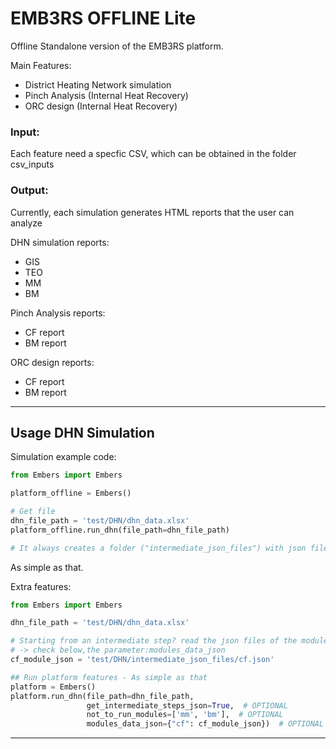 # EMB3RS OFFLINE Lite 

Offline Standalone version of the EMB3RS platform. 

Main Features:
  - District Heating Network simulation 
  - Pinch Analysis (Internal Heat Recovery)
  - ORC design (Internal Heat Recovery)

### Input: 

Each feature need a specfic CSV, which can be obtained in the folder csv_inputs

### Output:

Currently, each simulation generates HTML reports that the user can analyze

DHN simulation reports:
  - GIS  
  - TEO
  - MM 
  - BM 
  
Pinch Analysis reports:
  - CF report
  - BM report

ORC design reports:
  - CF report
  - BM report


---

## Usage DHN Simulation

Simulation example code:

```python
from Embers import Embers

platform_offline = Embers()

# Get file
dhn_file_path = 'test/DHN/dhn_data.xlsx'
platform_offline.run_dhn(file_path=dhn_file_path)

# It always creates a folder ("intermediate_json_files") with json files of each module, and an output folder ("output") with the reports of each module

```
As simple as that.

Extra features:
```python
from Embers import Embers

dhn_file_path = 'test/DHN/dhn_data.xlsx'

# Starting from an intermediate step? read the json files of the modules, to start from where you desire
# -> check below,the parameter:modules_data_json
cf_module_json = 'test/DHN/intermediate_json_files/cf.json'

## Run platform features - As simple as that
platform = Embers()
platform.run_dhn(file_path=dhn_file_path,
                 get_intermediate_steps_json=True,  # OPTIONAL
                 not_to_run_modules=['mm', 'bm'],  # OPTIONAL
                 modules_data_json={"cf": cf_module_json})  # OPTIONAL

```


---
